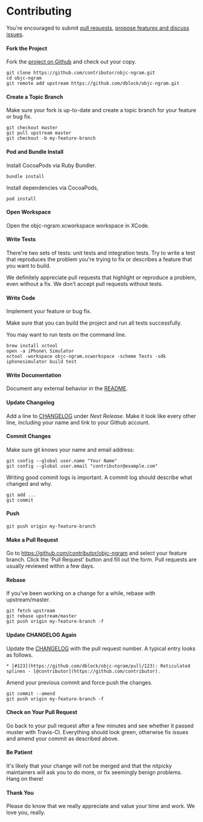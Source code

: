 Contributing
============

You're encouraged to submit [pull requests](https://github.com/dblock/objc-ngram/pulls), [propose features and discuss issues](https://github.com/dblock/objc-ngram/issues).

#### Fork the Project

Fork the [project on Github](https://github.com/dblock/objc-ngram) and check out your copy.

```
git clone https://github.com/contributor/objc-ngram.git
cd objc-ngram
git remote add upstream https://github.com/dblock/objc-ngram.git
```

#### Create a Topic Branch

Make sure your fork is up-to-date and create a topic branch for your feature or bug fix.

```
git checkout master
git pull upstream master
git checkout -b my-feature-branch
```

#### Pod and Bundle Install

Install CocoaPods via Ruby Bundler.

```
bundle install
```

Install dependencies via CocoaPods,

```
pod install
```

#### Open Workspace

Open the objc-ngram.xcworkspace workspace in XCode.

#### Write Tests

There're two sets of tests: unit tests and integration tests. Try to write a test that reproduces the problem you're trying to fix or describes a feature that you want to build.

We definitely appreciate pull requests that highlight or reproduce a problem, even without a fix. We don't accept pull requests without tests.

#### Write Code

Implement your feature or bug fix.

Make sure that you can build the project and run all tests successfully.

You may want to run tests on the command line.

```
brew install xctool
open -a iPhone\ Simulator
xctool -workspace objc-ngram.xcworkspace -scheme Tests -sdk iphonesimulator build test
```

#### Write Documentation

Document any external behavior in the [README](README.md).

#### Update Changelog

Add a line to [CHANGELOG](CHANGELOG.md) under *Next Release*. Make it look like every other line, including your name and link to your Github account.

#### Commit Changes

Make sure git knows your name and email address:

```
git config --global user.name "Your Name"
git config --global user.email "contributor@example.com"
```

Writing good commit logs is important. A commit log should describe what changed and why.

```
git add ...
git commit
```

#### Push

```
git push origin my-feature-branch
```

#### Make a Pull Request

Go to https://github.com/contributor/objc-ngram and select your feature branch. Click the 'Pull Request' button and fill out the form. Pull requests are usually reviewed within a few days.

#### Rebase

If you've been working on a change for a while, rebase with upstream/master.

```
git fetch upstream
git rebase upstream/master
git push origin my-feature-branch -f
```

#### Update CHANGELOG Again

Update the [CHANGELOG](CHANGELOG.md) with the pull request number. A typical entry looks as follows.

```
* [#123](https://github.com/dblock/objc-ngram/pull/123): Reticulated splines - [@contributor](https://github.com/contributor).
```

Amend your previous commit and force push the changes.

```
git commit --amend
git push origin my-feature-branch -f
```

#### Check on Your Pull Request

Go back to your pull request after a few minutes and see whether it passed muster with Travis-CI. Everything should look green, otherwise fix issues and amend your commit as described above.

#### Be Patient

It's likely that your change will not be merged and that the nitpicky maintainers will ask you to do more, or fix seemingly benign problems. Hang on there!

#### Thank You

Please do know that we really appreciate and value your time and work. We love you, really.
